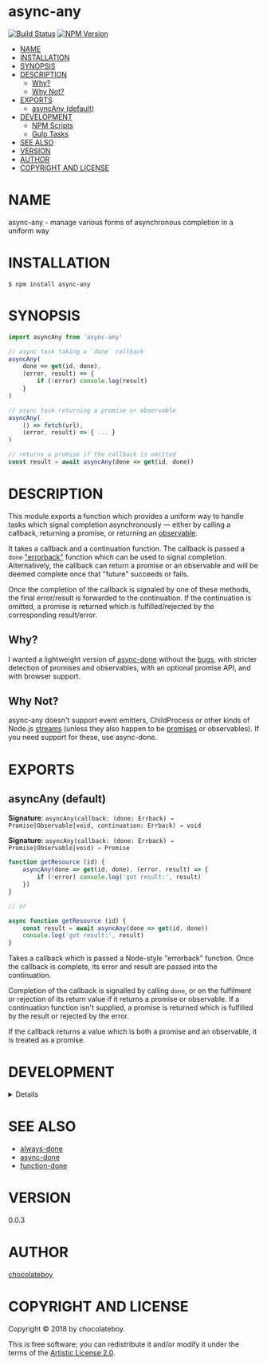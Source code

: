 # async-any

[![Build Status](https://secure.travis-ci.org/chocolateboy/async-any.svg)](http://travis-ci.org/chocolateboy/async-any)
[![NPM Version](http://img.shields.io/npm/v/async-any.svg)](https://www.npmjs.org/package/async-any)

<!-- START doctoc generated TOC please keep comment here to allow auto update -->
<!-- DON'T EDIT THIS SECTION, INSTEAD RE-RUN doctoc TO UPDATE -->

- [NAME](#name)
- [INSTALLATION](#installation)
- [SYNOPSIS](#synopsis)
- [DESCRIPTION](#description)
  - [Why?](#why)
  - [Why Not?](#why-not)
- [EXPORTS](#exports)
  - [asyncAny (default)](#asyncany-default)
- [DEVELOPMENT](#development)
  - [NPM Scripts](#npm-scripts)
  - [Gulp Tasks](#gulp-tasks)
- [SEE ALSO](#see-also)
- [VERSION](#version)
- [AUTHOR](#author)
- [COPYRIGHT AND LICENSE](#copyright-and-license)

<!-- END doctoc generated TOC please keep comment here to allow auto update -->

# NAME

async-any - manage various forms of asynchronous completion in a uniform way

# INSTALLATION

    $ npm install async-any

# SYNOPSIS

```javascript
import asyncAny from 'async-any'

// async task taking a `done` callback
asyncAny(
    done => get(id, done),
    (error, result) => {
        if (!error) console.log(result)
    }
)

// async task returning a promise or observable
asyncAny(
    () => fetch(url),
    (error, result) => { ... }
)

// returns a promise if the callback is omitted
const result = await asyncAny(done => get(id, done))
```

# DESCRIPTION

This module exports a function which provides a uniform way to handle tasks which
signal completion asynchronously — either by calling a callback, returning a promise,
or returning an [observable](https://github.com/tc39/proposal-observable).

It takes a callback and a continuation function. The callback is passed a `done`
["errorback"](http://thenodeway.io/posts/understanding-error-first-callbacks/)
function which can be used to signal completion. Alternatively, the callback can
return a promise or an observable and will be deemed complete once that "future"
succeeds or fails.

Once the completion of the callback is signaled by one of these methods, the final
error/result is forwarded to the continuation. If the continuation is omitted,
a promise is returned which is fulfilled/rejected by the corresponding result/error.

## Why?

I wanted a lightweight version of [async-done](https://www.npmjs.com/package/async-done)
without the [bugs](https://github.com/gulpjs/async-done/issues/36), with stricter detection
of promises and observables, with an optional promise API, and with browser support.

## Why Not?

async-any doesn't support event emitters, ChildProcess or other kinds of Node.js
[streams](https://github.com/substack/stream-handbook) (unless they also happen to
be [promises](https://github.com/sindresorhus/cp-file) or observables).
If you need support for these, use async-done.

# EXPORTS

## asyncAny (default)

**Signature**: `asyncAny(callback: (done: Errback) ⇒ Promise|Observable|void, continuation: Errback) ⇒ void`

**Signature**: `asyncAny(callback: (done: Errback) ⇒ Promise|Observable|void) ⇒ Promise`

```javascript
function getResource (id) {
    asyncAny(done => get(id, done), (error, result) => {
        if (!error) console.log('got result:', result)
    })
}

// or

async function getResource (id) {
    const result = await asyncAny(done => get(id, done))
    console.log('got result:', result)
}
```

Takes a callback which is passed a Node-style "errorback" function. Once the callback is complete,
its error and result are passed into the continuation.

Completion of the callback is signalled by calling `done`, or on the fulfilment or rejection of its
return value if it returns a promise or observable. If a continuation function isn't supplied,
a promise is returned which is fulfilled by the result or rejected by the error.

If the callback returns a value which is both a promise and an observable, it is treated as a promise.

# DEVELOPMENT

<details>

## NPM Scripts

The following NPM scripts are available:

* test - lint the codebase, compile the library, and run the test suite

## Gulp Tasks

The following Gulp tasks are available:

* build - compile the library and save it to the target directory
* clean - remove the target directory and its contents
* default - run the `lint` and `build` tasks
* dump:config - print the build config settings to the console
* lint - check and report style and usage errors in the gulpfile, source file(s) and test file(s)

</details>

# SEE ALSO

* [always-done](https://www.npmjs.com/package/always-done)
* [async-done](https://www.npmjs.com/package/async-done)
* [function-done](https://www.npmjs.com/package/function-done)

# VERSION

0.0.3

# AUTHOR

[chocolateboy](mailto:chocolate@cpan.org)

# COPYRIGHT AND LICENSE

Copyright © 2018 by chocolateboy.

This is free software; you can redistribute it and/or modify it under the
terms of the [Artistic License 2.0](http://www.opensource.org/licenses/artistic-license-2.0.php).
